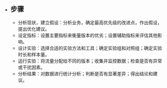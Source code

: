 - ## 步骤
	- 分析现状，建立假设：分析业务，确定最高优先级的改进点，作出假设，提出优化建议。
	- 设定指标：设置主要指标来衡量版本的优劣；设置辅助指标来评估其他影响。
	- 设计实验：选择合适的实验方法和工具；确定实验组和对照组；确定实验时长和样本量。
	- 运行实验：将流量分配给不同的版本；收集并监控数据；检查是否有异常或干扰因素。
	- 分析结果：对数据进行统计分析；判断是否有显著差异；得出结论和建议。